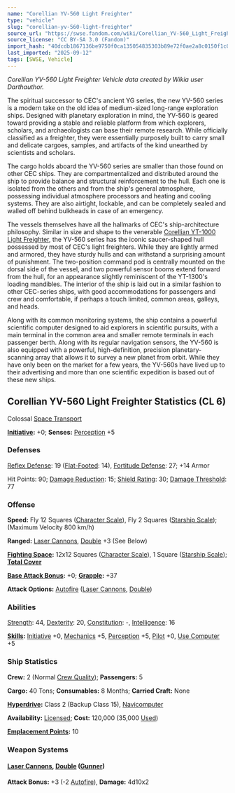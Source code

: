 ```yaml
---
name: "Corellian YV-560 Light Freighter"
type: "vehicle"
slug: "corellian-yv-560-light-freighter"
source_url: "https://swse.fandom.com/wiki/Corellian_YV-560_Light_Freighter"
source_license: "CC BY-SA 3.0 (Fandom)"
import_hash: "40dcdb1867136be9750f0ca135054835303b89e72f0ae2a8c0150f1c02dbb76c"
last_imported: "2025-09-12"
tags: [SWSE, Vehicle]
---
```

*Corellian YV-560 Light Freighter Vehicle data created by Wikia user Darthauthor.*

The spiritual successor to CEC's ancient YG series, the new YV-560 series is a modern take on the old idea of medium-sized long-range exploration ships. Designed with planetary exploration in mind, the YV-560 is geared toward providing a stable and reliable platform from which explorers, scholars, and archaeologists can base their remote research. While officially classified as a freighter, they were essentially purposely built to carry small and delicate cargoes, samples, and artifacts of the kind unearthed by scientists and scholars.

The cargo holds aboard the YV-560 series are smaller than those found on other CEC ships. They are compartmentalized and distributed around the ship to provide balance and structural reinforcement to the hull. Each one is isolated from the others and from the ship's general atmosphere, possessing individual atmosphere processors and heating and cooling systems. They are also airtight, lockable, and can be completely sealed and walled off behind bulkheads in case of an emergency.

The vessels themselves have all the hallmarks of CEC's ship-architecture philosophy. Similar in size and shape to the venerable [Corellian YT-1000 Light Freighter](https://swse.fandom.com/wiki/Corellian_YT-1000_Light_Freighter), the YV-560 series has the iconic saucer-shaped hull possessed by most of CEC's light freighters. While they are lightly armed and armored, they have sturdy hulls and can withstand a surprising amount of punishment. The two-position command pod is centrally mounted on the dorsal side of the vessel, and two powerful sensor booms extend forward from the hull, for an appearance slightly reminiscent of the YT-1300's loading mandibles. The interior of the ship is laid out in a similar fashion to other CEC-series ships, with good accommodations for passengers and crew and comfortable, if perhaps a touch limited, common areas, galleys, and heads.

Along with its common monitoring systems, the ship contains a powerful scientific computer designed to aid explorers in scientific pursuits, with a main terminal in the common area and smaller remote terminals in each passenger berth. Along with its regular navigation sensors, the YV-560 is also equipped with a powerful, high-definition, precision planetary-scanning array that allows it to survey a new planet from orbit. While they have only been on the market for a few years, the YV-560s have lived up to their advertising and more than one scientific expedition is based out of these new ships.

## Corellian YV-560 Light Freighter Statistics (CL 6)
Colossal [Space Transport](https://swse.fandom.com/wiki/Space_Transport)

**[Initiative](https://swse.fandom.com/wiki/Initiative):** +0; **Senses:** [Perception](https://swse.fandom.com/wiki/Perception) +5

### Defenses
[Reflex Defense](https://swse.fandom.com/wiki/Reflex_Defense_(Vehicles)): 19 ([Flat-Footed](https://swse.fandom.com/wiki/Flat-Footed): 14), [Fortitude Defense](https://swse.fandom.com/wiki/Fortitude_Defense_(Vehicles)): 27; +14 Armor

Hit Points: 90; [Damage Reduction](https://swse.fandom.com/wiki/Damage_Reduction): 15; [Shield Rating](https://swse.fandom.com/wiki/Shield_Rating): 30; [Damage Threshold](https://swse.fandom.com/wiki/Damage_Threshold_(Vehicles)): 77

### Offense
**Speed:** Fly 12 Squares ([Character Scale](https://swse.fandom.com/wiki/Character_Scale)), Fly 2 Squares ([Starship Scale](https://swse.fandom.com/wiki/Starship_Scale)); (Maximum Velocity 800 km/h)

**Ranged:** [Laser Cannons](https://swse.fandom.com/wiki/Laser_Cannons), [Double](https://swse.fandom.com/wiki/Double) +3 (See Below)

**[Fighting Space](https://swse.fandom.com/wiki/Fighting_Space):** 12x12 Squares ([Character Scale](https://swse.fandom.com/wiki/Character_Scale)), 1 Square ([Starship Scale](https://swse.fandom.com/wiki/Starship_Scale)); **[Total Cover](https://swse.fandom.com/wiki/Total_Cover)**

**[Base Attack Bonus](https://swse.fandom.com/wiki/Base_Attack_Bonus):** +0; **[Grapple](https://swse.fandom.com/wiki/Grapple):** +37

**Attack Options:** [Autofire](https://swse.fandom.com/wiki/Autofire_(Vehicle_Combat)) ([Laser Cannons](https://swse.fandom.com/wiki/Laser_Cannons), [Double](https://swse.fandom.com/wiki/Double))

### Abilities
[Strength](https://swse.fandom.com/wiki/Strength): 44, [Dexterity](https://swse.fandom.com/wiki/Dexterity): 20, [Constitution](https://swse.fandom.com/wiki/Constitution): -, [Intelligence](https://swse.fandom.com/wiki/Intelligence): 16

**[Skills](https://swse.fandom.com/wiki/Skills):** [Initiative](https://swse.fandom.com/wiki/Initiative) +0, [Mechanics](https://swse.fandom.com/wiki/Mechanics) +5, [Perception](https://swse.fandom.com/wiki/Perception) +5, [Pilot](https://swse.fandom.com/wiki/Pilot) +0, [Use Computer](https://swse.fandom.com/wiki/Use_Computer) +5

### Ship Statistics
**Crew:** 2 (Normal [Crew Quality](https://swse.fandom.com/wiki/Crew_Quality)); **Passengers:** 5

**Cargo:** 40 Tons; **Consumables:** 8 Months; **Carried Craft:** None

**[Hyperdrive](https://swse.fandom.com/wiki/Hyperdrive):** Class 2 (Backup Class 15), [Navicomputer](https://swse.fandom.com/wiki/Navicomputer)

**Availability:** [Licensed](https://swse.fandom.com/wiki/Licensed); **Cost:** 120,000 (35,000 [Used](https://swse.fandom.com/wiki/Used))

**[Emplacement Points](https://swse.fandom.com/wiki/Emplacement_Points):** 10 

### Weapon Systems

#### **[Laser Cannons](https://swse.fandom.com/wiki/Laser_Cannons), [Double](https://swse.fandom.com/wiki/Double) ([Gunner](https://swse.fandom.com/wiki/Gunner))**
**Attack Bonus:** +3 (-2 [Autofire](https://swse.fandom.com/wiki/Autofire_(Vehicle_Combat))), **Damage:** 4d10x2